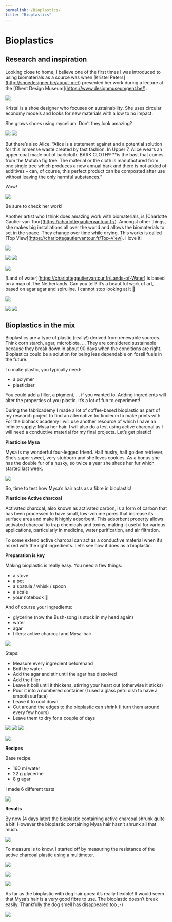 ```yaml
---
permalink: /Bioplastics/
title: "Bioplastics"
---
```


# Bioplastics

## Research and inspiration

Looking close to home, I believe one of the first times I was introduced to using biomaterials as a source was when \[Kristel Peters\](http://shoedesigner.be/about-me/) presented her work during a lecture at the \[Ghent Design Museum\](https://www.designmuseumgent.be/).


![](https://paper-attachments.dropboxusercontent.com/s_A6E00D3095840791902FE4E6F81DC4A571EABB583F93D53755F35FF38F843186_1647418889986_Screenshot+2022-03-16+at+09.19.53.png)


Kristal is a shoe designer who focuses on sustainability. She uses circular economy models and looks for new materials with a low to no impact.

She grows shoes using mycelium. Don’t they look amazing?


![](https://paper-attachments.dropboxusercontent.com/s_A6E00D3095840791902FE4E6F81DC4A571EABB583F93D53755F35FF38F843186_1647418901026_Screenshot+2022-03-16+at+09.20.06.png)
![](https://paper-attachments.dropboxusercontent.com/s_A6E00D3095840791902FE4E6F81DC4A571EABB583F93D53755F35FF38F843186_1647418901129_Screenshot+2022-03-16+at+09.20.16.png)


But there’s also Alice. “Alice is a statement against and a potential solution for this immense waste created by fast fashion. In Upper 7, Alice wears an upper-coat made out of barkcloth. BARK CLOTH® **is the bast that comes from the Mutuba fig tree. The material or the cloth is manufactured from one single tree which produces a new annual bark and there is not added of additives – can, of course, this perfect product can be composted after use without leaving the only harmful substances.”

Wow!


![](https://paper-attachments.dropboxusercontent.com/s_A6E00D3095840791902FE4E6F81DC4A571EABB583F93D53755F35FF38F843186_1647418954070_Screenshot+2022-03-16+at+09.20.49.png)


Be sure to check her work!

Another artist who I think does amazing work with biomaterials, is \[Charlotte Gautier van Tour\](https://charlottegautiervantour.fr/).
Amongst other things, she makes big installations all over the world and allows the biomaterials to set in the space. They change over time while drying.
This works is called \[Top View\](https://charlottegautiervantour.fr/Top-View). I love it!


![](https://paper-attachments.dropboxusercontent.com/s_A6E00D3095840791902FE4E6F81DC4A571EABB583F93D53755F35FF38F843186_1647422444691_Screenshot+2022-03-16+at+10.19.57.png)

![](https://paper-attachments.dropboxusercontent.com/s_A6E00D3095840791902FE4E6F81DC4A571EABB583F93D53755F35FF38F843186_1647422784952_Screenshot+2022-03-16+at+10.26.19.png)
![](https://paper-attachments.dropboxusercontent.com/s_A6E00D3095840791902FE4E6F81DC4A571EABB583F93D53755F35FF38F843186_1647422826799_Screenshot+2022-03-16+at+10.25.52.png)

![](https://paper-attachments.dropboxusercontent.com/s_A6E00D3095840791902FE4E6F81DC4A571EABB583F93D53755F35FF38F843186_1647422444576_Screenshot+2022-03-16+at+10.20.08.png)


\[Land of water\](https://charlottegautiervantour.fr/Lands-of-Water) is based on a map of The Netherlands. Can you tell?
It’s a beautiful work of art, based on agar agar and spiruline. I cannot stop looking at it 🙂 


![](https://paper-attachments.dropboxusercontent.com/s_A6E00D3095840791902FE4E6F81DC4A571EABB583F93D53755F35FF38F843186_1647422614281_Screenshot+2022-03-16+at+10.23.30.png)

![](https://paper-attachments.dropboxusercontent.com/s_A6E00D3095840791902FE4E6F81DC4A571EABB583F93D53755F35FF38F843186_1647422663211_Screenshot+2022-03-16+at+10.23.21.png)
![](https://paper-attachments.dropboxusercontent.com/s_A6E00D3095840791902FE4E6F81DC4A571EABB583F93D53755F35FF38F843186_1647422663369_Screenshot+2022-03-16+at+10.23.26.png)



## Bioplastics in the mix


Bioplastics are a type of plastic (really!) derived from renewable sources. Think corn starch, agar, microbiota, … They are considered sustainable because they break down in about 90 days when the conditions are right. Bioplastics could be a solution for being less dependable on fossil fuels in the future.

To make plastic, you typically need:


- a polymer
- plasticiser

You could add a filler, a pigment, … if you wanted to. Adding ingredients will alter the properties of you plastic. It’s a lot of fun to experiment!

During the fabricademy I made a lot of coffee-based bioplastic as part of my research project to find an alternative for linoleum to make prints with. For the biohack academy I will use another resource of which I have an infinite supply: Mysa her hair.
I will also do a test using active charcoal as I will need a conductive material for my final projects. Let’s get plastic!

**Plasticise Mysa** 

Mysa is my wonderful four-legged friend. Half husky, half golden retriever.
She’s super sweet, very stubborn and she loves cookies. As a bonus she has the double fur of a husky, so twice a year she sheds her fur which started last week.


![](https://paper-attachments.dropboxusercontent.com/s_8069AB8A0A5095BEA9F80685DBE6147B06C0A5CCF37D0673C5EE9FADC22587DA_1712561065925_9A20C690-0A46-477D-ADB1-407F21B3FF07_1_105_c.jpeg)


So, time to test how Mysa’s hair acts as a fibre in bioplastic!

**Plasticise Active charcoal**

Activated charcoal, also known as activated carbon, is a form of carbon that has been processed to have small, low-volume pores that increase its surface area and make it highly adsorbent. This adsorbent property allows activated charcoal to trap chemicals and toxins, making it useful for various applications, particularly in medicine, water purification, and air filtration.

To some extend active charcoal can act as a conductive material when it’s mixed with the right ingredients. Let’s see how it does as a bioplastic.


**Preparation is key**

Making bioplastic is really easy.
You need a few things:


- a stove
- a pot
- a spatula / whisk / spoon
- a scale
- your notebook 🙂 

And of course your ingredients:


- glycerine (now the Bush-song is stuck in my head again)
- water
- agar
- fillers: active charcoal and Mysa-hair


![](https://paper-attachments.dropboxusercontent.com/s_8069AB8A0A5095BEA9F80685DBE6147B06C0A5CCF37D0673C5EE9FADC22587DA_1712561161769_03304521-BFD5-4F93-86C6-DFCEAB397A31_1_105_c.jpeg)


Steps:


- Measure every ingredient beforehand
- Boil the water
- Add the agar and stir until the agar has dissolved
- Add the filler
- Leave it boil until it thickens, stirring your heart out (otherwise it sticks)
- Pour it into a numbered container (I used a glass petri dish to have a smooth surface)
- Leave it to cool down
- Cut around the edges to the bioplastic can shrink (I turn them around every few hours)
- Leave them to dry for a couple of days


![](https://paper-attachments.dropboxusercontent.com/s_8069AB8A0A5095BEA9F80685DBE6147B06C0A5CCF37D0673C5EE9FADC22587DA_1712561704948_976AD5A2-4CAC-4C50-9752-F3DF5D14110A_1_105_c.jpeg)
![](https://paper-attachments.dropboxusercontent.com/s_8069AB8A0A5095BEA9F80685DBE6147B06C0A5CCF37D0673C5EE9FADC22587DA_1712561693793_8D51EA1D-1C0F-4847-A6D2-8CDD50416C64_1_105_c.jpeg)
![](https://paper-attachments.dropboxusercontent.com/s_8069AB8A0A5095BEA9F80685DBE6147B06C0A5CCF37D0673C5EE9FADC22587DA_1712561710143_E57CD5DC-52F3-42F1-ACB8-40C8BBC26D5A_1_105_c.jpeg)

![](https://paper-attachments.dropboxusercontent.com/s_8069AB8A0A5095BEA9F80685DBE6147B06C0A5CCF37D0673C5EE9FADC22587DA_1712561765758_2EBB1DBA-96D3-495C-92B6-922D23AC4969_1_105_c.jpeg)


**Recipes**

Base recipe:


- 160 ml water
- 22 g glycerine
- 8 g agar

I made 6 different tests


![](https://paper-attachments.dropboxusercontent.com/s_8069AB8A0A5095BEA9F80685DBE6147B06C0A5CCF37D0673C5EE9FADC22587DA_1712562009972_27803874-098D-4600-98C4-FA4A9AB8F57E_1_201_a.jpeg)


**Results**

By now (4 days later) the bioplastic containing active charcoal shrunk quite a bit! However the bioplastic containing Mysa hair hasn’t shrunk all that much. 


![](https://paper-attachments.dropboxusercontent.com/s_8069AB8A0A5095BEA9F80685DBE6147B06C0A5CCF37D0673C5EE9FADC22587DA_1713618514355_3FFFEA7B-5493-4A23-8B8B-E3B1F9B65624_1_105_c.jpeg)


To measure is to know.
I started off by measuring the resistance of the active charcoal plastic using a multimeter.


![](https://paper-attachments.dropboxusercontent.com/s_8069AB8A0A5095BEA9F80685DBE6147B06C0A5CCF37D0673C5EE9FADC22587DA_1713618434199_FCB20980-1C91-4E14-9C96-7BD7EC2BBE42_1_105_c.jpeg)

![](https://paper-attachments.dropboxusercontent.com/s_8069AB8A0A5095BEA9F80685DBE6147B06C0A5CCF37D0673C5EE9FADC22587DA_1713618495256_3490D38B-4DE5-4BCB-A693-8A87B42F6052_1_206_a.jpeg)

![](https://paper-attachments.dropboxusercontent.com/s_8069AB8A0A5095BEA9F80685DBE6147B06C0A5CCF37D0673C5EE9FADC22587DA_1713618445866_E529643A-7909-45A7-99D7-5BB9EA4C58AB_1_105_c.jpeg)


As far as the bioplastic with dog hair goes: it’s really flexible! It would seem that Mysa’s hair is a very good fibre to use. The bioplastic doesn’t break easily. Thankfully the dog smell has disappeared too ;-)

![](/static/img/pixel.gif)


